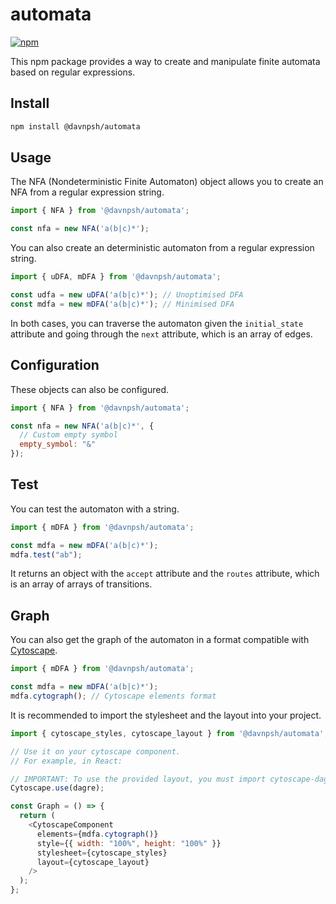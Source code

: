 # automata

[![npm](https://img.shields.io/badge/package%20-%20red?style=for-the-badge&logo=npm&logoColor=white)](https://www.npmjs.com/package/@davnpsh/automata)


This npm package provides a way to create and manipulate finite automata based on regular expressions.

## Install

```sh
npm install @davnpsh/automata
```

## Usage

The NFA (Nondeterministic Finite Automaton) object allows you to create an NFA from a regular expression string.

```js
import { NFA } from '@davnpsh/automata';

const nfa = new NFA('a(b|c)*');
```

You can also create an deterministic automaton from a regular expression string.

```js
import { uDFA, mDFA } from '@davnpsh/automata';

const udfa = new uDFA('a(b|c)*'); // Unoptimised DFA
const mdfa = new mDFA('a(b|c)*'); // Minimised DFA
```

In both cases, you can traverse the automaton given the `initial_state` attribute and going through the `next` attribute,
which is an array of edges.

## Configuration

These objects can also be configured.

```js
import { NFA } from '@davnpsh/automata';

const nfa = new NFA('a(b|c)*', {
  // Custom empty symbol
  empty_symbol: "&"
});
```

## Test

You can test the automaton with a string.

```js
import { mDFA } from '@davnpsh/automata';

const mdfa = new mDFA('a(b|c)*');
mdfa.test("ab");
```

It returns an object with the `accept` attribute and the `routes` attribute, which is an array of arrays of transitions.

## Graph

You can also get the graph of the automaton in a format compatible with [Cytoscape](https://js.cytoscape.org/).

```js
import { mDFA } from '@davnpsh/automata';

const mdfa = new mDFA('a(b|c)*');
mdfa.cytograph(); // Cytoscape elements format
```

It is recommended to import the stylesheet and the layout into your project.

```js
import { cytoscape_styles, cytoscape_layout } from '@davnpsh/automata';

// Use it on your cytoscape component.
// For example, in React:

// IMPORTANT: To use the provided layout, you must import cytoscape-dagre
Cytoscape.use(dagre);

const Graph = () => {
  return (
    <CytoscapeComponent
      elements={mdfa.cytograph()}
      style={{ width: "100%", height: "100%" }}
      stylesheet={cytoscape_styles}
      layout={cytoscape_layout}
    />
  );
};
```
